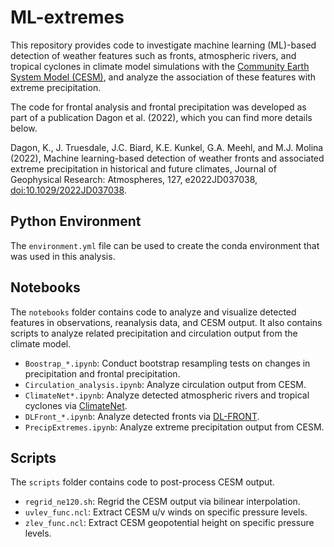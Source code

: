 # ML-extremes
This repository provides code to investigate machine learning (ML)-based detection of weather features such as fronts, atmospheric rivers, and tropical cyclones in climate model simulations with the [Community Earth System Model (CESM)](https://github.com/ESCOMP/CESM), and analyze the association of these features with extreme precipitation.

The code for frontal analysis and frontal precipitation was developed as part of a publication Dagon et al. (2022), which you can find more details below.

Dagon, K., J. Truesdale, J.C. Biard, K.E. Kunkel, G.A. Meehl, and M.J. Molina (2022), Machine learning-based detection of weather fronts and associated extreme precipitation in historical and future climates, Journal of Geophysical Research: Atmospheres, 127, e2022JD037038, [doi:10.1029/2022JD037038](https://doi.org/10.1029/2022JD037038). 

## Python Environment

The `environment.yml` file can be used to create the conda environment that was used in this analysis.

## Notebooks

The `notebooks` folder contains code to analyze and visualize detected features in observations, reanalysis data, and CESM output. It also contains scripts to analyze related precipitation and circulation output from the climate model.

* `Boostrap_*.ipynb`: Conduct bootstrap resampling tests on changes in precipitation and frontal precipitation. 
* `Circulation_analysis.ipynb`: Analyze circulation output from CESM.
* `ClimateNet*.ipynb`: Analyze detected atmospheric rivers and tropical cyclones via [ClimateNet](https://github.com/andregraubner/ClimateNet).
* `DLFront_*.ipynb`: Analyze detected fronts via [DL-FRONT](https://doi.org/10.5194/ascmo-5-147-2019).
* `PrecipExtremes.ipynb`: Analyze extreme precipitation output from CESM.

## Scripts

The `scripts` folder contains code to post-process CESM output.

* `regrid_ne120.sh`: Regrid the CESM output via bilinear interpolation.
* `uvlev_func.ncl`: Extract CESM u/v winds on specific pressure levels.
* `zlev_func.ncl`: Extract CESM geopotential height on specific pressure levels.
